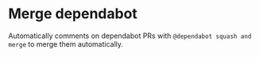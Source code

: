 # Merge dependabot
Automatically comments on dependabot PRs with `@dependabot squash and merge` to merge them automatically.
